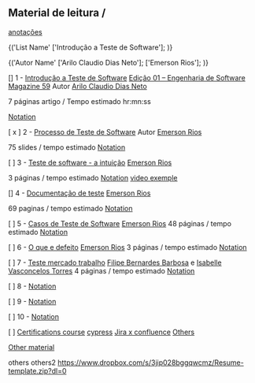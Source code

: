 ## Material de leitura / 
[anotações](https://www.evernote.com/shard/s623/sh/474db184-f844-a4d8-75a6-ba5cff415fd0/b4ac3b4b940fb0937498a0cbafb5c116)

<colapse>

<!-- Model exemple
$number$ - "Article Name" (link pages/download area)
"local editian"
"autor name"
"previsible time / description space"

[Notations] -->

{('List Name'
['Introdução a Teste de Software'];
)}


{('Autor Name'
['Arilo Claudio Dias Neto'];
['Emerson Rios'];
)}

<colapse/>


[] 1 - [Introdução a Teste de Software](https://drive.google.com/drive/folders/1mBAfs26plire1A9P7u5eZ52VVgYBTg5i?usp=sharing)
[Edição 01 – Engenharia de Software Magazine 59](https://www.devmedia.com.br/revista-engenharia-de-software/8028)
Autor [Arilo Claudio Dias Neto](https://www.researchgate.net/profile/Arilo-Neto)

7 páginas artigo / Tempo estimado hr:mn:ss

[Notation]()

<!-- ///Definições do IEEE:
- Físico - *Defeito* - instrução ou comando incorretos
- Informação - **Erro** - desvio da especificação
- Usuário - **Falha** - Processamento incorreto e comportamento inconsistente 
 -->



[ x ] 2 - [Processo de Teste de Software](https://drive.google.com/open?id=1Hea5QYoBeqoN14hrvnyqiuwCK4DVL2ub)
Autor [Emerson Rios](http://www.emersonrios.eti.br/)

75 slides / tempo estimado 
[Notation]()


[   ] 3 - [Teste de software - a intuição](https://drive.google.com/open?id=1e-pdHTITnfKDb6hVcGtL-0l8lvJ3A0it)
[Emerson Rios](http://www.emersonrios.eti.br/)

3 páginas / tempo estimado 
[Notation]()
[video exemple](http://www.youtube.com/watch?v=yM3Y18nUsfo&feature=channel)

[] 4 - [Documentação de teste](https://drive.google.com/file/d/1Ux3PLsjGw3ygk43LfO2qf_N4OvnsyoQ-/view)
[Emerson Rios](http://www.emersonrios.eti.br/)

69 paginas / tempo estimado 
[Notation]()

[ ] 5 - [Casos de Teste de Software](https://drive.google.com/open?id=1B4XmBnFoFvdaHSYmFoIgn7y4of4KZkwk)
[Emerson Rios](http://www.emersonrios.eti.br/)
48 páginas / tempo estimado 
[Notation]()

[ ] 6 - [O que e defeito](https://drive.google.com/open?id=1VMncMnRD0Z1oFbbOg0Rvi_CBw8osYKKJ)
[Emerson Rios](http://www.emersonrios.eti.br/)
3 páginas / tempo estimado 
[Notation]()

[ ] 7 - [Teste mercado trabalho](http://revista.faculdadeprojecao.edu.br/index.php/Projecao4/article/viewFile/82/70)
[Filipe Bernardes Barbosa]() e [Isabelle Vasconcelos Torres]()
4 páginas / tempo estimado 
[Notation]()

[ ] 8 - []()
[Notation]()

[ ] 9 - []()
[Notation]()

[ ] 10 - []()
[Notation]()


[ ] [Certifications course]()
[cypress]()
[Jira x confluence]()
[Others]()

[Other material]()




others
others2
https://www.dropbox.com/s/3jip028bggqwcmz/Resume-template.zip?dl=0